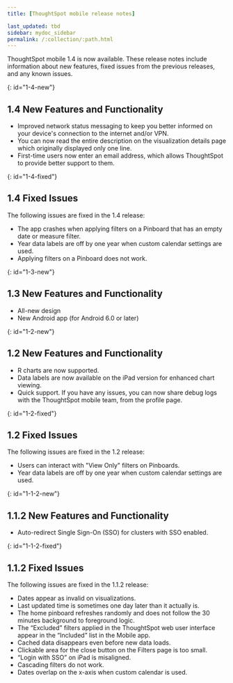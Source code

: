 ```yaml
---
title: [ThoughtSpot mobile release notes]

last_updated: tbd
sidebar: mydoc_sidebar
permalink: /:collection/:path.html
---
```

ThoughtSpot mobile 1.4 is now available. These release notes include information about new features,
fixed issues from the previous releases, and any known issues.

{: id="1-4-new"}
## 1.4 New Features and Functionality
- Improved network status messaging to keep you better informed on your device's connection to the internet and/or VPN.
- You can now read the entire description on the visualization details page which originally displayed only one line.
- First-time users now enter an email address, which allows ThoughtSpot to provide better support to them.

{: id="1-4-fixed"}
## 1.4 Fixed Issues

The following issues are fixed in the 1.4 release:

- The app crashes when applying filters on a Pinboard that has an empty date or measure filter.
- Year data labels are off by one year when custom calendar settings are used.
- Applying filters on a Pinboard does not work.

{: id="1-3-new"}
## 1.3 New Features and Functionality
- All-new design
- New Android app (for Android 6.0 or later)

{: id="1-2-new"}
## 1.2 New Features and Functionality
- R charts are now supported.
- Data labels are now available on the iPad version for enhanced chart viewing.
- Quick support. If you have any issues, you can now share debug logs with the ThoughtSpot mobile team, from the profile page.

{: id="1-2-fixed"}
## 1.2 Fixed Issues

The following issues are fixed in the 1.2 release:

- Users can interact with "View Only" filters on Pinboards.
- Year data labels are off by one year when custom calendar settings are used.

{: id="1-1-2-new"}
## 1.1.2 New Features and Functionality
- Auto-redirect Single Sign-On (SSO) for clusters with SSO enabled.

{: id="1-1-2-fixed"}
## 1.1.2 Fixed Issues

The following issues are fixed in the 1.1.2 release:

- Dates appear as invalid on visualizations.
- Last updated time is sometimes one day later than it actually is.
- The home pinboard refreshes randomly and does not follow the 30 minutes background to foreground logic.
- The “Excluded” filters applied in the ThoughtSpot web user interface appear in the “Included” list in the Mobile app.
- Cached data disappears even before new data loads.
- Clickable area for the close button on the Filters page is too small.
- “Login with SSO” on iPad is misaligned.
- Cascading filters do not work.
- Dates overlap on the x-axis when custom calendar is used.
